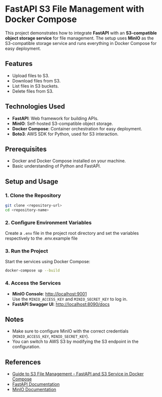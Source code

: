 # FastAPI S3 File Management with Docker Compose

This project demonstrates how to integrate **FastAPI** with an **S3-compatible object storage service** for file management. The setup uses **MinIO** as the S3-compatible storage service and runs everything in Docker Compose for easy deployment.

## Features
- Upload files to S3.
- Download files from S3.
- List files in S3 buckets.
- Delete files from S3.

## Technologies Used
- **FastAPI**: Web framework for building APIs.
- **MinIO**: Self-hosted S3-compatible object storage.
- **Docker Compose**: Container orchestration for easy deployment.
- **Boto3**: AWS SDK for Python, used for S3 interaction.

## Prerequisites
- Docker and Docker Compose installed on your machine.
- Basic understanding of Python and FastAPI.

## Setup and Usage

### 1. Clone the Repository
```bash
git clone <repository-url>
cd <repository-name>
```

### 2. Configure Environment Variables
Create a `.env` file in the project root directory and set the variables respectively to the .env.example file

### 3. Run the Project
Start the services using Docker Compose:
```bash
docker-compose up --build
```

### 4. Access the Services
- **MinIO Console**: [http://localhost:9001](http://localhost:9001)  
  Use the `MINIO_ACCESS_KEY` and `MINIO_SECRET_KEY` to log in.
- **FastAPI Swagger UI**: [http://localhost:8090/docs](http://localhost:8090/docs)

## Notes
- Make sure to configure MinIO with the correct credentials (`MINIO_ACCESS_KEY`, `MINIO_SECRET_KEY`).
- You can switch to AWS S3 by modifying the S3 endpoint in the configuration.

## References
- [Guide to S3 File Management - FastAPI and S3 Service in Docker Compose](https://medium.com/@gnetkov/guide-to-s3-file-management-fastapi-and-s3-service-in-docker-compose-1d26900f67cc)
- [FastAPI Documentation](https://fastapi.tiangolo.com/)
- [MinIO Documentation](https://min.io/docs/)
